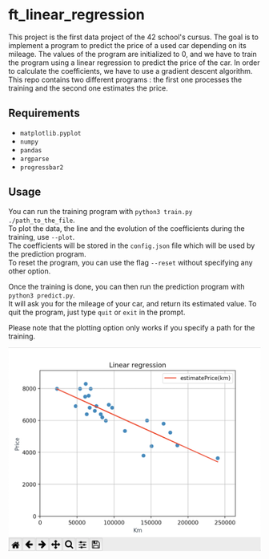 # ft_linear_regression


This project is the first data project of the 42 school's cursus.
The goal is to implement a program to predict the price of a used car depending on its mileage.
The values of the program are initialized to 0, and we have to train the program using a linear regression to predict the price of the car. In order to calculate the coefficients, we have to use a gradient descent algorithm. This repo contains two different programs : the first one processes the training and the second one estimates the price.


## Requirements

- `matplotlib.pyplot`
- `numpy`
- `pandas`
- `argparse`
- `progressbar2`

## Usage

You can run the training program with `python3 train.py ./path_to_the_file`. \
To plot the data, the line and the evolution of the coefficients during the training, use `--plot`.\
The coefficients will be stored in the `config.json` file which will be used by the prediction program.\
To reset the program, you can use the flag `--reset` without specifying any other option.

Once the training is done, you can then run the prediction program with `python3 predict.py`.\
It will ask you for the mileage of your car, and return its estimated value. To quit the program, just type `quit` or `exit` in the prompt.

Please note that the plotting option only works if you specify a path for the training.


![alt text](https://raw.githubusercontent.com/gab959/ft_linear_regression/master/resources/sample.png)
